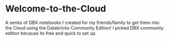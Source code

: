 # Welcome-to-the-Cloud
A series of DBX notebooks I created for my friends/family to get them into the Cloud using the Databricks Community Edition! I picked DBX community edition because its free and quick to set up.
